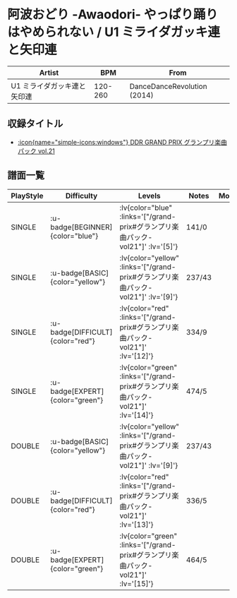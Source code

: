 # 阿波おどり -Awaodori- やっぱり踊りはやめられない / U1 ミライダガッキ連と矢印連

|Artist|BPM|From|
|------|---|----|
|U1 ミライダガッキ連と矢印連|120-260|DanceDanceRevolution (2014)|

## 収録タイトル

- [ :icon{name="simple-icons:windows"} DDR GRAND PRIX グランプリ楽曲パック vol.21](/grand-prix#グランプリ楽曲パック-vol21)

## 譜面一覧

|PlayStyle|Difficulty|Levels|Notes|Movie|
|---------|----------|------|-----|-----|
|SINGLE| :u-badge[BEGINNER]{color="blue"} | :lv{color="blue" :links='["/grand-prix#グランプリ楽曲パック-vol21"]' :lv='[5]'} |141/0||
|SINGLE| :u-badge[BASIC]{color="yellow"} | :lv{color="yellow" :links='["/grand-prix#グランプリ楽曲パック-vol21"]' :lv='[9]'} |237/43||
|SINGLE| :u-badge[DIFFICULT]{color="red"} | :lv{color="red" :links='["/grand-prix#グランプリ楽曲パック-vol21"]' :lv='[12]'} |334/9||
|SINGLE| :u-badge[EXPERT]{color="green"} | :lv{color="green" :links='["/grand-prix#グランプリ楽曲パック-vol21"]' :lv='[14]'} |474/5||
|DOUBLE| :u-badge[BASIC]{color="yellow"} | :lv{color="yellow" :links='["/grand-prix#グランプリ楽曲パック-vol21"]' :lv='[9]'} |237/43||
|DOUBLE| :u-badge[DIFFICULT]{color="red"} | :lv{color="red" :links='["/grand-prix#グランプリ楽曲パック-vol21"]' :lv='[13]'} |336/5||
|DOUBLE| :u-badge[EXPERT]{color="green"} | :lv{color="green" :links='["/grand-prix#グランプリ楽曲パック-vol21"]' :lv='[15]'} |464/5||
